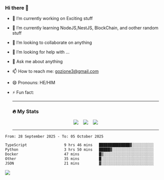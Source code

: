 ### Hi there 👋

<!--
**charlieScript/charlieScript** is a ✨ _special_ ✨ repository because its `README.md` (this file) appears on your GitHub profile.

Here are some ideas to get you started: -->

- 🔭 I’m currently working on Exciting stuff
- 🌱 I’m currently learning NodeJS,NestJS, BlockChain, and oother random stuff
- 👯 I’m looking to collaborate on anything
- 🤔 I’m looking for help with ...
- 💬 Ask me about anything
- 📫 How to reach me: gozione3@gmail.com
- 😄 Pronouns: HE/HIM
- ⚡ Fun fact:


  ---

  ### :fire: My Stats

  <div id="stats" align="center">
  <img src="http://github-readme-streak-stats.herokuapp.com?user=charlieScript&theme=dark&date_format=M%20j%5B%2C%20Y%5D" />&nbsp;&nbsp;&nbsp;
  <img src="https://github-readme-stats.vercel.app/api/top-langs/?username=charlieScript&layout=compact&theme=vision-friendly-dark"/>&nbsp;&nbsp;&nbsp;
  <img src="https://github-readme-stats.vercel.app/api?username=charlieScript&show_icons=true&theme=radical"/>
  </div>

  ---



<!--START_SECTION:waka-->

```txt
From: 28 September 2025 - To: 05 October 2025

TypeScript                 9 hrs 46 mins   ██████████████▓░░░░░░░░░░   58.32 %
Python                     3 hrs 50 mins   █████▓░░░░░░░░░░░░░░░░░░░   22.92 %
Docker                     47 mins         █▒░░░░░░░░░░░░░░░░░░░░░░░   04.77 %
Other                      35 mins         █░░░░░░░░░░░░░░░░░░░░░░░░   03.56 %
JSON                       21 mins         ▓░░░░░░░░░░░░░░░░░░░░░░░░   02.17 %
```

<!--END_SECTION:waka-->
![](https://komarev.com/ghpvc/?username=charlieScript)
